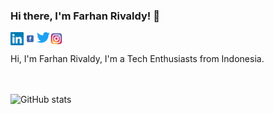 ### Hi there, I'm Farhan Rivaldy! 👋

<a href="https://www.linkedin.com/in/farhanrivaldy">
<img align="left" alt="Farhan Rivaldy | LinkedIn" width="21px" src="https://raw.githubusercontent.com/HaradaKumiko/HaradaKumiko/main/assets/Linkedin.png" />
</a>

<a href="https://https://www.facebook.com/han.rivaldy.5">
  <img align="left" alt="Farhan Rivaldy | Facebook" width="21px" src="https://raw.githubusercontent.com/HaradaKumiko/HaradaKumiko/main/assets/facebook.png" />
</a>

<a href="https://twitter.com/farhanrivaldy_">
  <img align="left" alt="Farhan Rivaldy | Twitter" width="21px" src="https://raw.githubusercontent.com/HaradaKumiko/HaradaKumiko/main/assets/twitter.png" />
</a>

<a href="https://www.instagram.com/hann.desu.neee">
<img align="left" alt="Farhan Rivaldy | Instagram" width="21px" src="https://raw.githubusercontent.com/HaradaKumiko/HaradaKumiko/main/assets/instagram.png" />
</a>

<br> <br>
</span>  Hi, I'm Farhan Rivaldy, I'm a Tech Enthusiasts from Indonesia. </span>

<br> <br>
![GitHub stats](https://github-readme-stats.vercel.app/api?username=HaradaKumiko&count_private=true&show_icons=true&include_all_commits=true&theme=material-palenight)
